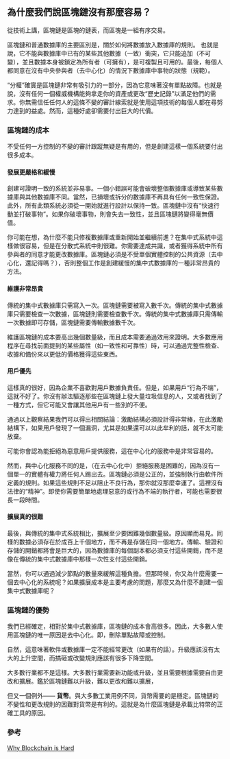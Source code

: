 ## 為什麼我們說區塊鏈沒有那麼容易？

從技術上講，區塊鏈是區塊的鏈表，而區塊是一組有序交易。

區塊鏈和普通數據庫的主要區別是，關於如何將數據放入數據庫的規則。
也就是說，它不能與數據庫中已有的某些其他數據（一致）衝突，它只能追加（不可變），並且數據本身被鎖定為所有者（可擁有），是可複製且可用的。最後，每個人都同意在沒有中央參與者（去中心化）的情況下數據庫中事物的狀態（規範）。

“分權”確實是區塊鏈非常有吸引力的一部分，因為它意味著沒有單點故障。也就是說，沒有任何一個權威機構能夠拿走你的資產或更改“歷史記錄”以滿足他們的需求。你無需信任任何人的這條不變的審計線索就是使用這項技術的每個人都在尋努力達到的益處。然而，這種好處卻需要付出巨大的代價。

### 區塊鏈的成本

不受任何一方控制的不變的審計跟蹤無疑是有用的，但是創建這樣一個系統要付出很多成本。

#### 發展更嚴格和緩慢

創建可證明一致的系統並非易事。一個小錯誤可能會破壞整個數據庫或導致某些數據庫與其他數據庫不同。當然，已損壞或拆分的數據庫不再具有任何一致性保證。此外，所有此類系統必須從一開始就進行設計以保持一致。區塊鏈中沒有“快速行動並打破事物”。如果你破壞事物，則會失去一致性，並且區塊鏈將變得毫無價值。

你可能在想，為什麼不能只修複數據庫或重新開始並繼續前進？在集中式系統中這樣做很容易，但是在分散式系統中則很難。你需要達成共識，或者獲得系統中所有參與者的同意才能更改數據庫。區塊鏈必須是不受單個實體控制的公共資源（去中心化，還記得嗎？），否則整個工作是創建緩慢的集中式數據庫的一種非常昂貴的方法。

#### 維護非常昂貴

傳統的集中式數據庫只需寫入一次。區塊鏈需要被寫入數千次。傳統的集中式數據庫只需要檢查一次數據，區塊鏈則需要檢查數千次。傳統的集中式數據庫只需傳輸一次數據即可存儲，區塊鏈需要傳輸數據數千次。

維護區塊鏈的成本要高出幾個數量級，而且成本需要通過效用來證明。大多數應用程序在尋找前面提到的某些屬性（如一致性和可靠性）時，可以通過完整性檢查、收據和備份來以更低的價格獲得這些東西。

#### 用戶優先

這樣真的很好，因為企業不喜歡對用戶數據負責任。但是，如果用戶“行為不端”，這就不好了。你沒有辦法驅逐那些在區塊鏈上發大量垃圾信息的人，又或者找到了一種方式，但它可能又會讓其他用戶有一些別的不便。

通過以上觀察結果我們可以得出相關結論：激勵結構必須設計得非常棒，在此激勵結構下，如果用戶發現了一個漏洞，尤其是如果還可以以此牟利的話，就不太可能放棄。

可能你會認為能拒絕為惡意用戶提供服務，這在中心化的服務中是非常容易的。

然而，與中心化服務不同的是，（在去中心化中）拒絕服務是困難的，因為沒有一個單一的實體有權力將任何人踢出去。區塊鏈必須是公正的，並強制執行由軟件所定義的規則。如果這些規則不足以阻止不良行為，那你就沒那麼幸運了。這裡沒有法律的“精神”。即使你需要簡單地處理惡意的或行為不端的執行者，可能也需要很長一段時間。

#### 擴展真的很難

最後，與傳統的集中式系統相比，擴展至少要困難幾個數量級。原因顯而易見。同樣的數據必須存在於成百上千個地方，而不再是存儲在同一個地方。傳輸、驗證和存儲的開銷都將會是巨大的，因為數據庫的每個副本都必須支付這些開銷，而不是像在傳統的集中式數據庫中那樣一次性支付這些開銷。

當然，你可以通過減少節點的數量來緩解這種負擔。但那時候，你又為什麼需要一個去中心化的系統呢？如果擴展成本是主要考慮的問題，那麼又為什麼不創建一個集中式數據庫呢？

### 區塊鏈的優勢

我們已經確定，相對於集中式數據庫，區塊鏈的成本會高很多。因此，大多數人使用區塊鏈的唯一原因是去中心化。即，刪除單點故障或控制。

自然，這意味著軟件或數據庫一定不能經常更改（如果有的話）。升級應該沒有太大的上升空間，而搞砸或改變規則應該有很多下降空間。

大多數行業都不是這樣。大多數行業需要新功能或升級，並且需要根據需要自由更改和擴展。鑑於區塊鏈難以升級，難以更改和難以擴展，

但又一個例外—— **貨幣**。與大多數工業用例不同，貨幣需要的是穩定。區塊鏈的不變性和更改規則的困難對貨幣是有利的。這就是為什麼區塊鏈是承載比特幣的正確工具的原因。

### 參考

[Why Blockchain is Hard](https://medium.com/@jimmysong/why-blockchain-is-hard-60416ea4c5c)
